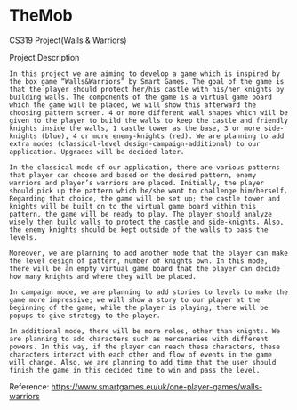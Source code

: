 # TheMob
CS319 Project(Walls & Warriors)

Project Description 

	In this project we are aiming to develop a game which is inspired by the box game “Walls&Warriors” by Smart Games. The goal of the game is that the player should protect her/his castle with his/her knights by building walls. The components of the game is a virtual game board which the game will be placed, we will show this afterward the choosing pattern screen. 4 or more different wall shapes which will be given to the player to build the walls to keep the castle and friendly knights inside the walls, 1 castle tower as the base, 3 or more side-knights (blue), 4 or more enemy-knights (red). We are planning to add extra modes (classical-level design-campaign-additional) to our application. Upgrades will be decided later.

	In the classical mode of our application, there are various patterns that player can choose and based on the desired pattern, enemy warriors and player’s warriors are placed. Initially, the player should pick up the pattern which he/she want to challenge him/herself. Regarding that choice, the game will be set up; the castle tower and knights will be built on to the virtual game board within this pattern, the game will be ready to play. The player should analyze wisely then build walls to protect the castle and side-knights. Also, the enemy knights should be kept outside of the walls to pass the levels.

	Moreover, we are planning to add another mode that the player can make the level design of pattern, number of knights own. In this mode, there will be an empty virtual game board that the player can decide how many knights and where they will be placed.

	In campaign mode, we are planning to add stories to levels to make the game more impressive; we will show a story to our player at the beginning of the game; while the player is playing, there will be popups to give strategy to the player.

	In additional mode, there will be more roles, other than knights. We are planning to add characters such as mercenaries with different powers. In this way, if the player can reach these characters, these characters interact with each other and flow of events in the game will change. Also, we are planning to add time that the user should finish the game in this decided time to win and pass the level.

	

Reference: https://www.smartgames.eu/uk/one-player-games/walls-warriors
